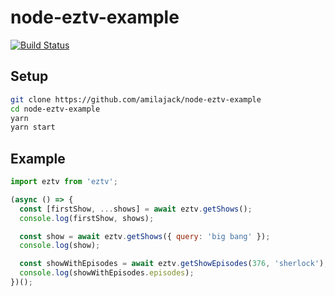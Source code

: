 node-eztv-example
=================
[![Build Status](https://travis-ci.com/amilajack/node-eztv-example.svg?branch=master)](https://travis-ci.com/amilajack/node-eztv-example)

## Setup
```bash
git clone https://github.com/amilajack/node-eztv-example
cd node-eztv-example
yarn
yarn start
```

## Example
```js
import eztv from 'eztv';

(async () => {
  const [firstShow, ...shows] = await eztv.getShows();
  console.log(firstShow, shows);

  const show = await eztv.getShows({ query: 'big bang' });
  console.log(show);

  const showWithEpisodes = await eztv.getShowEpisodes(376, 'sherlock');
  console.log(showWithEpisodes.episodes);
})();
```
